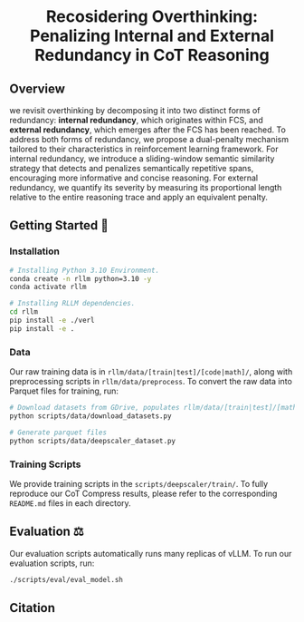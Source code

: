<div align="center">
  
# Recosidering Overthinking: Penalizing Internal and External Redundancy in CoT Reasoning

</div>

## Overview

we revisit overthinking by decomposing it into two distinct forms of redundancy: **internal redundancy**, which originates within FCS, and **external redundancy**, which emerges after the FCS has been reached. To address both forms of redundancy, we propose a dual-penalty mechanism tailored to their characteristics in reinforcement learning framework. For internal redundancy, we introduce a sliding-window semantic similarity strategy that detects and penalizes semantically repetitive spans, encouraging more informative and concise reasoning. For external redundancy, we quantify its severity by measuring its proportional length relative to the entire reasoning trace and apply an equivalent penalty. 


## Getting Started 🎯
### Installation
```bash
# Installing Python 3.10 Environment.
conda create -n rllm python=3.10 -y
conda activate rllm

# Installing RLLM dependencies.
cd rllm
pip install -e ./verl
pip install -e .
```

### Data
Our raw training data is in `rllm/data/[train|test]/[code|math]/`, along with preprocessing scripts in `rllm/data/preprocess`. To convert the raw data into Parquet files for training, run:

```bash
# Download datasets from GDrive, populates rllm/data/[train|test]/[math|code]/*.json
python scripts/data/download_datasets.py

# Generate parquet files
python scripts/data/deepscaler_dataset.py
```

### Training Scripts

We provide training scripts in the `scripts/deepscaler/train/`. To fully reproduce our CoT Compress results, please refer to the corresponding `README.md` files in each directory.

## Evaluation ⚖️

Our evaluation scripts automatically runs many replicas of vLLM. To run our evaluation scripts, run:
```bash
./scripts/eval/eval_model.sh
```

## Citation

